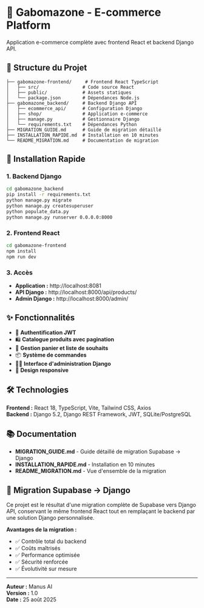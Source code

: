 # 🛒 Gabomazone - E-commerce Platform

Application e-commerce complète avec frontend React et backend Django API.

## 📁 Structure du Projet

```
├── gabomazone-frontend/     # Frontend React TypeScript
│   ├── src/                # Code source React
│   ├── public/             # Assets statiques
│   └── package.json        # Dépendances Node.js
├── gabomazone_backend/     # Backend Django API
│   ├── ecommerce_api/      # Configuration Django
│   ├── shop/               # Application e-commerce
│   ├── manage.py           # Gestionnaire Django
│   └── requirements.txt    # Dépendances Python
├── MIGRATION_GUIDE.md      # Guide de migration détaillé
├── INSTALLATION_RAPIDE.md  # Installation en 10 minutes
└── README_MIGRATION.md     # Documentation de migration
```

## 🚀 Installation Rapide

### 1. Backend Django
```bash
cd gabomazone_backend
pip install -r requirements.txt
python manage.py migrate
python manage.py createsuperuser
python populate_data.py
python manage.py runserver 0.0.0.0:8000
```

### 2. Frontend React
```bash
cd gabomazone-frontend
npm install
npm run dev
```

### 3. Accès
- **Application :** http://localhost:8081
- **API Django :** http://localhost:8000/api/products/
- **Admin Django :** http://localhost:8000/admin/

## ✨ Fonctionnalités

- 🔐 **Authentification JWT**
- 🛍️ **Catalogue produits avec pagination**
- 🛒 **Gestion panier et liste de souhaits**
- 📦 **Système de commandes**
- 👨‍💼 **Interface d'administration Django**
- 📱 **Design responsive**

## 🛠 Technologies

**Frontend :** React 18, TypeScript, Vite, Tailwind CSS, Axios  
**Backend :** Django 5.2, Django REST Framework, JWT, SQLite/PostgreSQL

## 📚 Documentation

- **MIGRATION_GUIDE.md** - Guide détaillé de migration Supabase → Django
- **INSTALLATION_RAPIDE.md** - Installation en 10 minutes
- **README_MIGRATION.md** - Vue d'ensemble de la migration

## 🎯 Migration Supabase → Django

Ce projet est le résultat d'une migration complète de Supabase vers Django API, conservant le même frontend React tout en remplaçant le backend par une solution Django personnalisée.

**Avantages de la migration :**
- ✅ Contrôle total du backend
- ✅ Coûts maîtrisés
- ✅ Performance optimisée
- ✅ Sécurité renforcée
- ✅ Évolutivité sur mesure

---

**Auteur :** Manus AI  
**Version :** 1.0  
**Date :** 25 août 2025

